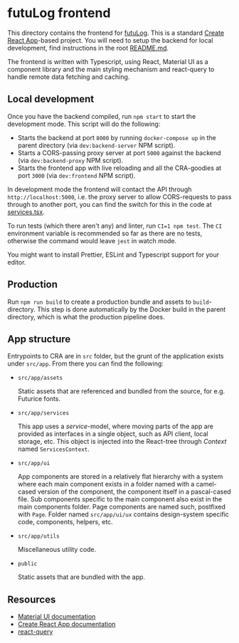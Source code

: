 # futuLog frontend

This directory contains the frontend for [futuLog](https://futulog.play.futurice.com/). This is a standard [Create React App](https://github.com/facebook/create-react-app)-based project. You will need to setup the backend for local development, find instructions in the root [README.md](../README.md).

The frontend is written with Typescript, using React, Material UI as a component library and the main styling mechanism and react-query to handle remote data fetching and caching.

## Local development

Once you have the backend compiled, run `npm start` to start the development mode. This script will do the following:

- Starts the backend at port `8000` by running `docker-compose up` in the parent directory (via `dev:backend-server` NPM script).
- Starts a CORS-passing proxy server at port `5000` against the backend (via `dev:backend-proxy` NPM script).
- Starts the frontend app with live reloading and all the CRA-goodies at port `3000` (via `dev:frontend` NPM script).

In development mode the frontend will contact the API through `http://localhost:5000`, i.e. the proxy server to allow CORS-requests to pass through to another port, you can find the switch for this in the code at [services.tsx](src/app/services/services.tsx).

To run tests (which there aren't any) and linter, run `CI=1 npm test`. The `CI` environment variable is recommended so far as there are no tests, otherwise the command would leave `jest` in watch mode.

You might want to install Prettier, ESLint and Typescript support for your editor.

## Production

Run `npm run build` to create a production bundle and assets to `build`-directory. This step is done automatically by the Docker build in the parent directory, which is what the production pipeline does.

## App structure

Entrypoints to CRA are in `src` folder, but the grunt of the application exists under `src/app`. From there you can find the following:

- `src/app/assets`

  Static assets that are referenced and bundled from the source, for e.g. Futurice fonts.

- `src/app/services`

  This app uses a _service_-model, where moving parts of the app are provided as interfaces in a single object, such as API client, local storage, etc. This object is injected into the React-tree through _Context_ named `ServicesContext`.

- `src/app/ui`

  App components are stored in a relatively flat hierarchy with a system where each main component exists in a folder named with a camel-cased version of the component, the component itself in a pascal-cased file. Sub components specific to the main component also exist in the main components folder. Page components are named such, postfixed with `Page`. Folder named `src/app/ui/ux` contains design-system specific code, components, helpers, etc.

- `src/app/utils`

  Miscellaneous utility code.

- `public`

  Static assets that are bundled with the app.

## Resources

- [Material UI documentation](https://material-ui.com/getting-started/installation/)
- [Create React App documentation](https://create-react-app.dev/docs/getting-started/)
- [react-query](https://github.com/tannerlinsley/react-query)

